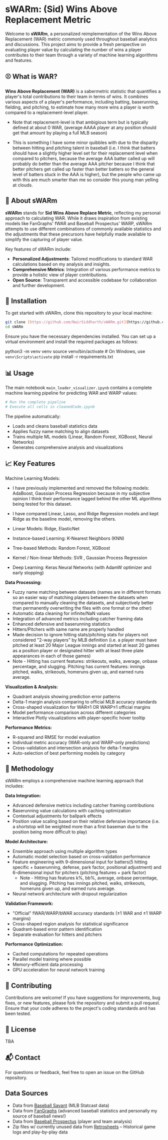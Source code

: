 # sWARm: (Sid) Wins Above Replacement Metric

Welcome to **sWARm**, a personalized reimplementation of the Wins Above Replacement (WAR) metric commonly used throughout baseball analytics and discussions. This project aims to provide a fresh perspective on evaluating player value by calculating the number of wins a player contributes to their team through a variety of machine learning algorithms and features.

## ⚾ What is WAR?

**Wins Above Replacement (WAR)** is a sabermetric statistic that quantifies a player's total contributions to their team in terms of wins. It combines various aspects of a player's performance, including batting, baserunning, fielding, and pitching, to estimate how many more wins a player is worth compared to a replacement-level player.

* Note that replacement-level is that ambigious term but is typically defined at about 0 WAR, (average AAAA player at any position should get that amount by playing a full MLB season)

* This is something I have some minor quibbles with due to the disparity between hitting and pitching talent in baseball (i.e. I think that batters should have a slightly higher level set for their replacement level when compared to pitchers, because the average AAA batter called up will probably do better than the average AAA pitcher because I think that better pitchers get called up faster than better batters so the general level of batters stuck in the AAA is higher), but the people who came up with this are much smarter than me so consider this young man yelling at clouds.

## 🧪 About sWARm

**sWARm** stands for **Sid Wins Above Replace Metric**, reflecting my personal approach to calculating WAR. While it draws inspiration from existing models like FanGraphs' fWAR and Baseball Prospectus' WARP, sWARm attempts to use different combinations of commonly available statistics and the adjustments that these precursors have helpfully made available to simplify the capturing of player value.

Key features of sWARm include:

* **Personalized Adjustments**: Tailored modifications to standard WAR calculations based on my analysis and insights.
* **Comprehensive Metrics**: Integration of various performance metrics to provide a holistic view of player contributions.
* **Open Source**: Transparent and accessible codebase for collaboration and further development.

## 🔧 Installation

To get started with sWARm, clone this repository to your local machine:

``` bash
git clone [https://github.com/NairSiddharth/sWARm.git](https://github.com/NairSiddharth/sWARm.git)
cd sWARm
```

Ensure you have the necessary dependencies installed. You can set up a virtual environment and install the required packages as follows:

python3 -m venv venv
source venv/bin/activate  # On Windows, use `venv\Scripts\activate`
pip install -r requirements.txt

## 📊 Usage

The main notebook `main_loader_visualizer.ipynb` contains a complete machine learning pipeline for predicting WAR and WARP values:

```python
# Run the complete pipeline
# Execute all cells in cleanedCode.ipynb
```

The pipeline automatically:

* Loads and cleans baseball statistics data
* Applies fuzzy name matching to align datasets
* Trains multiple ML models (Linear, Random Forest, XGBoost, Neural Networks)
* Generates comprehensive analysis and visualizations

## 📈 Key Features

Machine Learning Models:

* I have previously implemented and removed the following models: AdaBoost, Gaussian Process Regression because in my subjective opinion I think their performance lagged behind the other ML algorithms being tested for this dataset.
* I have compared Linear, Lasso, and Ridge Regression models and kept Ridge as the baseline model, removing the others.

* Linear Models: Ridge, ElasticNet
* Instance-based Learning: K-Nearest Neighbors (KNN)
* Tree-based Methods: Random Forest, XGBoost
* Kernel / Non-linear Methods: SVR , Gaussian Process Regression
* Deep Learning: Keras Neural Networks (with AdamW optimizer and early stopping)

**Data Processing:**

* Fuzzy name matching between datasets (names are in different formats so an easier way of matching players between the datasets when compared to manually cleaning the datasets, and subjectively better than permanently overwriting the files with one format or the other)
* Automatic data cleaning for infinite/NaN values
* Integration of advanced metrics including catcher framing data
* Enhanced defensive and baserunning statistics
* Hitters/Pitchers with same name are properly handled
* Made decision to ignore hitting stats/pitching stats for players not considered "2-way players" by MLB definition (i.e. a player must have pitched at least 20 Major League innings and started at least 20 games as a position player or designated hitter with at least three plate appearances in each of those games)
* Note - Hitting has current features: strikeouts, walks, average, onbase percentage, and slugging. Pitching has current features: innings pitched, walks, strikeouts, homeruns given up, and earned runs average.

**Visualization & Analysis:**

* Quadrant analysis showing prediction error patterns
* Delta-1 margin analysis comparing to official MLB accuracy standards
* Cross-shaped visualization for WAR≤1 OR WARP≤1 official margins
* Model performance comparison across different categories
* Interactive Plotly visualizations with player-specific hover tooltip

**Performance Metrics:**

* R-squared and RMSE for model evaluation
* Individual metric accuracy (WAR-only and WARP-only predictions)
* Cross-validation and intersection analysis for delta-1 margins
* Auto-selection of best performing models by category

## 🧠 Methodology

sWARm employs a comprehensive machine learning approach that includes:

**Data Integration:**

* Advanced defensive metrics including catcher framing contributions
* Baserunning value calculations with caching optimization
* Contextual adjustments for ballpark effects
* Position value scaling based on their relative defensive importance (i.e. a shortstop will be weighted more than a first baseman due to the position being more difficult to play)

**Model Architecture:**

* Ensemble approach using multiple algorithm types
* Automatic model selection based on cross-validation performance
* Feature engineering with 9-dimensional input for batters(5 hitting specific + baserunning, defense, park factor, positional adjustment) and 6-dimensional input for pitchers (pitching features + park factor)
  * Note - Hitting has features k%, bb%, average, onbase percentage, and slugging. Pitching has innings pitched, walks, strikeouts, homeruns given up, and earned runs average.
* Neural network architecture with dropout regularization

**Validation Framework:**

* "Official" fWAR/WARP/bWAR accuracy standards (±1 WAR and ±1 WARP margins)
* Cross-shaped region analysis for statistical significance
* Quadrant-based error pattern identification
* Separate evaluation for hitters and pitchers

**Performance Optimization:**

* Cached computations for repeated operations
* Parallel model training where possible
* Memory-efficient data processing
* GPU acceleration for neural network training

## 🤝 Contributing

Contributions are welcome! If you have suggestions for improvements, bug fixes, or new features, please fork the repository and submit a pull request. Ensure that your code adheres to the project's coding standards and has been tested.

## 📄 License

TBA

## 📬 Contact

For questions or feedback, feel free to open an issue on the GitHub repository.

## Data Sources

* Data from [Baseball Savant](https://baseballsavant.mlb.com/) (MLB Statcast data)
* Data from [FanGraphs](https://www.fangraphs.com/) (advanced baseball statistics and personally my source of baseball news!)
* Data from [Baseball Prospectus](https://www.baseballprospectus.com/) (player and team analysis)
* Zip files w/ currently unused data from [Retrosheets](https://www.retrosheets.org/) – Historical game logs and play-by-play data
